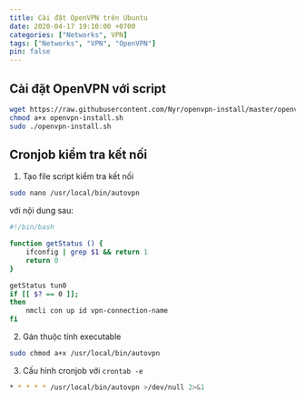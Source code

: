 ```yaml
---
title: Cài đặt OpenVPN trên Ubuntu
date: 2020-04-17 19:10:00 +0700
categories: ["Networks", VPN]
tags: ["Networks", "VPN", "OpenVPN"]
pin: false
---
```


## Cài đặt OpenVPN với script

```bash
wget https://raw.githubusercontent.com/Nyr/openvpn-install/master/openvpn-install.sh
chmod a+x openvpn-install.sh
sudo ./openvpn-install.sh
```

## Cronjob kiểm tra kết nối

1. Tạo file script kiểm tra kết nối

```bash
sudo nano /usr/local/bin/autovpn
```

với nội dung sau:

```bash
#!/bin/bash

function getStatus () {
	ifconfig | grep $1 && return 1
	return 0
}

getStatus tun0
if [[ $? == 0 ]];
then
	nmcli con up id vpn-connection-name
fi
```

2. Gán thuộc tính executable

```bash
sudo chmod a+x /usr/local/bin/autovpn
```

3. Cấu hình cronjob với `crontab -e`

```bash
* * * * * /usr/local/bin/autovpn >/dev/null 2>&1
```
